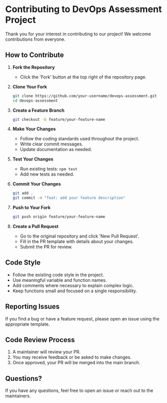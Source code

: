 # Contributing to DevOps Assessment Project

Thank you for your interest in contributing to our project! We welcome contributions from everyone.

## How to Contribute

1. **Fork the Repository**
    - Click the 'Fork' button at the top right of the repository page.

2. **Clone Your Fork**
   ```bash
   git clone https://github.com/your-username/devops-assessment.git
   cd devops-assessment
   ```

3. **Create a Feature Branch**
   ```bash
   git checkout -b feature/your-feature-name
   ```

4. **Make Your Changes**
    - Follow the coding standards used throughout the project.
    - Write clear commit messages.
    - Update documentation as needed.

5. **Test Your Changes**
    - Run existing tests: `npm test`
    - Add new tests as needed.

6. **Commit Your Changes**
   ```bash
   git add .
   git commit -m "feat: add your feature description"
   ```

7. **Push to Your Fork**
   ```bash
   git push origin feature/your-feature-name
   ```

8. **Create a Pull Request**
    - Go to the original repository and click 'New Pull Request'.
    - Fill in the PR template with details about your changes.
    - Submit the PR for review.

## Code Style

- Follow the existing code style in the project.
- Use meaningful variable and function names.
- Add comments where necessary to explain complex logic.
- Keep functions small and focused on a single responsibility.

## Reporting Issues

If you find a bug or have a feature request, please open an issue using the appropriate template.

## Code Review Process

1. A maintainer will review your PR.
2. You may receive feedback or be asked to make changes.
3. Once approved, your PR will be merged into the main branch.

## Questions?

If you have any questions, feel free to open an issue or reach out to the maintainers.
